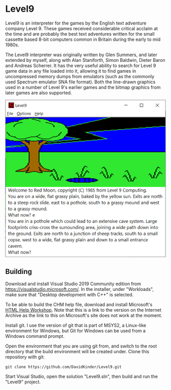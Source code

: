 # Level9

Level9 is an interpreter for the games by the English text adventure company Level 9. These games received considerable critical acclaim at the time and are probably the best text adventures written for the small cassette based 8-bit computers common in Britain during the early to mid 1980s.

The Level9 interpreter was originally written by Glen Summers, and later extended by myself, along with Alan Staniforth, Simon Baldwin, Dieter Baron and Andreas Scherrer. It has the very useful ability to search for Level 9 game data in any file loaded into it, allowing it to find games in uncompressed memory dumps from emulators (such as the commonly used Spectrum emulator SNA file format). Both the line-drawn graphics used in a number of Level 9's earlier games and the bitmap graphics from later games are also supported.

![Level9 playing Red Moon](Red%20Moon.png)

## Building

Download and install Visual Studio 2019 Community edition from https://visualstudio.microsoft.com/. In the installer, under "Workloads", make sure that "Desktop development with C++" is selected.

To be able to build the CHM help file, download and install Microsoft's [HTML Help Workshop](https://web.archive.org/web/20200810052030/https://www.microsoft.com/en-us/download/confirmation.aspx?id=21138). Note that this is a link to the version on the Internet Archive as the link to this on Microsoft's site does not work at the moment.

Install git. I use the version of git that is part of MSYS2, a Linux-like environment for Windows, but Git for Windows can be used from a Windows command prompt.

Open the environment that you are using git from, and switch to the root directory that the build environment will be created under. Clone this repository with git:
```
git clone https://github.com/DavidKinder/Level9.git
```
Start Visual Studio, open the solution "Level9.sln", then build and run the "Level9" project.
